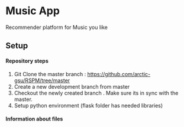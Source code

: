 # Music App
Recommender platform for Music you like


## Setup

#### Repository steps

1) Git Clone the master branch :  https://github.com/arctic-gsu/RSPM/tree/master
2) Create a new development branch from master 
3) Checkout the newly created branch . Make sure its in sync with the master.
4) Setup python environment (flask folder has needed libraries)

#### Information about files